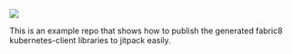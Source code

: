 

[![](https://jitpack.io/v/andreaTP/istio-generated-extensions.svg)](https://jitpack.io/#andreaTP/istio-generated-extensions)

This is an example repo that shows how to publish the generated fabric8 kubernetes-client libraries to jitpack easily.
